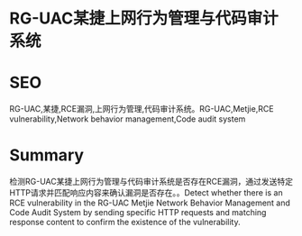 # RG-UAC某捷上网行为管理与代码审计系统
# SEO
RG-UAC,某捷,RCE漏洞,上网行为管理,代码审计系统。RG-UAC,Metjie,RCE vulnerability,Network behavior management,Code audit system
# Summary
检测RG-UAC某捷上网行为管理与代码审计系统是否存在RCE漏洞，通过发送特定HTTP请求并匹配响应内容来确认漏洞是否存在。。Detect whether there is an RCE vulnerability in the RG-UAC Metjie Network Behavior Management and Code Audit System by sending specific HTTP requests and matching response content to confirm the existence of the vulnerability.
